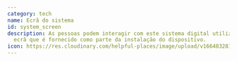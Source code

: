 ```yaml
---
category: tech
name: Ecrã do sistema
id: system_screen
description: As pessoas podem interagir com este sistema digital utilizando o
  ecrã que é fornecido como parte da instalação do dispositivo.
icon: https://res.cloudinary.com/helpful-places/image/upload/v1664832813/dtpr-icons/tech/screen_neqwyi.svg
---
```

